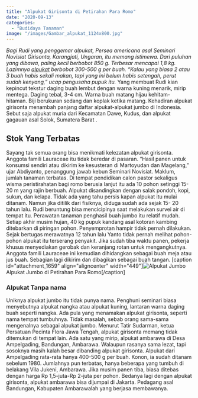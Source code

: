 ```yaml
---
title: "Alpukat Girisonta di Petirahan Para Romo"
date: "2020-09-13"
categories: 
  - "Budidaya Tanaman"
image: "/images/Gambar_alpukat_1124x800.jpg"
---
```


_Bagi Rudi yang penggemar alpukat, Persea americana asal Seminari Novisiat Girisonta, Karangjati, Ungaran, itu memang istimewa. Dari puluhan yang dibawa, paling kecil berbobot 850 g. Terbesar mencapai 1,8 kg. Lazimnya [alpukat](http://localhost/mitra/topik/alpukat "alpukat") berbobot 300-500 g per buah. “Kalau yang biasa 2 atau 3 buah habis sekali makan, tapi yang ini belum habis setengah, perut sudah kenyang,” ucap pengusaha pupuk itu._ Yang membuat Rudi kian kepincut tekstur daging buah lembut dengan warna kuning menarik, mirip mentega. Daging tebal, 3-4 cm. Warna buah matang hijau kehitam- hitaman. Biji berukuran sedang dan koplak ketika matang. Kehadiran alpukat girisonta menambah panjang daftar alpukat-alpukat jumbo di Indonesia. Sebut saja alpukat muria dari Kecamatan Dawe, Kudus, dan alpukat gagauan asal Solok, Sumatera Barat .

## Stok Yang Terbatas

Sayang tak semua orang bisa menikmati kelezatan alpukat girisonta. Anggota famili Lauraceae itu tidak beredar di pasaran. “Hasil panen untuk konsumsi sendiri atau dikirim ke kesusteran di Martoyudan dan Magelang,” ujar Abdiyanto, penanggung jawab kebun Seminari Novisiat. Maklum, jumlah tanaman terbatas. Di tempat pendidikan calon pastor sekaligus wisma peristirahatan bagi romo berusia lanjut itu ada 10 pohon setinggi 15-20 m yang rajin berbuah. Alpukat disandingkan dengan salak pondoh, kopi, sukun, dan kelapa. Tidak ada yang tahu persis kapan alpukat itu mulai ditanam. Namun jika ditilik dari fisiknya, diduga sudah ada sejak 15- 20 tahun lalu. Rudi beruntung bisa mencicipinya saat melakukan survei air di tempat itu. Perawatan tanaman penghasil buah jumbo itu relatif mudah. Setiap akhir musim hujan, 40 kg pupuk kandang asal kotoran kambing ditebarkan di piringan pohon. Penyemprotan hampir tidak pernah dilakukan. Sejak bertugas merawatnya 12 tahun lalu Yanto tidak pernah melihat pohon-pohon alpukat itu terserang penyakit. Jika sudah tiba waktu panen, pekerja khusus menyediakan gerobak dan keranjang rotan untuk mengangkutnya. Anggota famili Lauraceae ini kemudian dihidangkan sebagai buah meja atau jus buah. Sebagian lagi dikirim dan dibagikan sebagai buah tangan. \[caption id="attachment\_1659" align="aligncenter" width="449"\]![Alpukat Jumbo](/images/Gambar_alpukat_821x800.jpg) Alpukat Jumbo di Petirahan Para Romo\[/caption\]

### Alpukat Tanpa nama

Uniknya alpukat jumbo itu tidak punya nama. Penghuni seminari biasa menyebutnya alpukat nangka atau alpukat kuning, lantaran warna daging buah seperti nangka. Ada pula yang menamakan alpukat girisonta, seperti nama tempat tumbuhnya. Tidak masalah, sebab orang sama-sama mengenalnya sebagai alpukat jumbo. Menurut Tatir Sudarman, ketua Persatuan Pecinta Flora Jawa Tengah, alpukat girisonta memang tidak ditemukan di tempat lain. Ada satu yang mirip, alpukat ambarawa di Desa Ampelgading, Bandungan, Ambarawa. Walaupun rasanya sama lezat, tapi sosoknya masih kalah besar dibanding alpukat girisonta. Alpukat dari Ampelgading rata-rata hanya 400-500 g per buah. Konon, ia sudah ditanam sebelum 1980. Jumlahnya pun terbatas, hanya beberapa yang tumbuh di belakang Vila Jukeni, Ambarawa. Jika musim panen tiba, biasa ditebas dengan harga Rp 1,5-juta-Rp 2-juta per pohon. Bedanya lagi dengan alpukat girisonta, alpukat ambarawa bisa dijumpai di Jakarta. Pedagang asal Bandungan, Kabupaten Ambarawalah yang berjasa membawanya.
